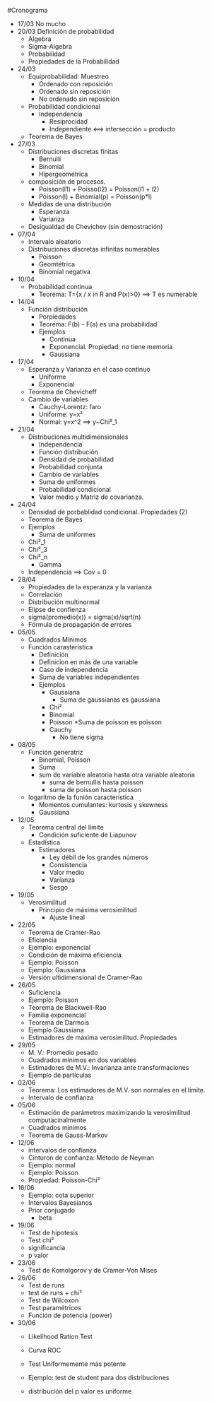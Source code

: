 #Cronograma
* 17/03 No mucho
* 20/03 Definición de probabilidad
    * Algebra
    * Sigma-Algebra
    * Probabilidad
    * Propiedades de la Probabilidad
* 24/03
    * Equiprobabilidad: Muestreo
        * Ordenado con reposición
        * Ordenado sin reposición
        * No ordenado sin reposición
    * Probabilidad condicional
        * Independencia
            * Resiprocidad 
            * Independiente <==> intersección = producto
    * Teorema de Bayes 
* 27/03 
    * Distribuciones discretas finitas
        * Bernulli
        * Binomial
        * Hipergeométrica
    * composición de procesos.
        * Poisson(l1) + Poisso(l2) = Poisson(l1 + l2)
        * Poisson(l) + Binomial(p) = Poisson(p*l)
    * Medidas de una distribución
       * Esperanza
       * Varianza
    * Desigualdad de Chevichev (sin demostración)
* 07/04
    * Intervalo aleatorio
    * Distribuciones discretas infinitas numerables
        * Poisson
        * Geomtétrica
        * Binomial negativa
* 10/04
    * Probabilidad continua
        * Teorema: T={x / x in R and P(x)>0} ==> T es numerable
* 14/04
    * Función distribución
        * Porpiedades
        * Teorema: F(b) - F(a) es una probabilidad
        * Ejemplos
            * Continua
            * Exponencial. Propiedad: no tiene memoria
            * Gaussiana
* 17/04
    * Esperanza y Varianza en el caso continuo
        * Uniforme
        * Exponencial
    * Teorema de Chevicheff
    * Cambio de variables
        * Cauchy-Lorentz: faro
        * Uniforme: y=x²
        * Normal: y=x^2 ==> y~Chi²_1
* 21/04
    * Distribuciones multidimensionales
        * Independencia
        * Función distribución
        * Densidad de probabilidad
        * Probabilidad conjunta
        * Cambio de variables
        * Suma de uniformes
        * Probabilidad condicional
        * Valor medio y Matriz de covarianza.
* 24/04 
    * Densidad de porbablidad condicional. Propiedades (2)
    * Teorema de Bayes
    * Ejemplos
        * Suma de uniformes
    * Chi²_1
    * Chi²_3
    * Chi²_n
        * Gamma
    * Independencia ==> Cov = 0
* 28/04
    * Propiedades de la esperanza y la varianza
    * Correlación
    * Distribución multinormal
    * Elipse de confienza
    * sigma(promedio(x)) = sigma(x)/sqrt(n)
    * Fórmula de propagación de errores
* 05/05 
    * Cuadrados Mínimos
    * Función carasterística
        * Definición
        * Definicion en más de una variable
        * Caso de independencia
        * Suma de variables independientes
        * Ejemplos
            * Gaussiana
                * Suma de gaussianas es gaussiana
            * Chi²
            * Binomial
            * Poisson
                *Suma de poisson es poisson
            * Cauchy 
                * No tiene sigma
* 08/05
    - Función generatriz
        + Binomial, Poisson
        + Suma
        + sum de variable aleatoria hasta otra variable aleatoria 
            * suma de bernullis hasta poisson
            * suma de poisson hasta poisson
    - logaritmo de la funión característica
        + Momentos cumulantes: kurtosis y skewness
        + Gaussiana
* 12/05
    - Teorema central del límite
        + Condición suficiente de Liapunov
    - Estadística
        + Estimadores
            * Ley débil de los grandes números
            * Consistencia
            * Valor medio
            * Varianza
            * Sesgo
* 19/05 
    - Verosimilitud
        + Principio de máxima verosimilitud
            * Ajuste lineal
* 22/05
    - Teorema de Cramer-Rao
    - Eficiencia
    - Ejemplo: exponencial
    - Condición de máxima eficiencia
    - Ejemplo: Poisson
    - Ejemplo: Gaussiana
    - Versión ultidimensional de Cramer-Rao
* 26/05
    - Suficiencia
    - Ejemplo: Poisson
    - Teorema de Blackwell-Rao
    - Familia exponencial
    - Teorema de Darmois
    - Ejemplo Gaussiana
    - Estimadores de máxima verosimilitud. Propiedades
* 29/05 
    - M. V.: Promedio pesado
    - Cuadrados mínimos en dos variables
    - Estimadores de M.V.: Invarianza ante transformaciones
    - Ejemplo de partículas     
* 02/06   
    - Teorema: Los estimadores de M.V. son normales en el límite.
    - Intervalo de confianza
* 05/06
    - Estimación de parámetros maximizando la verosimilitud computacinalmente
    - Cuadrados mínimos
    - Teorema de Gauss-Markov
* 12/06
    - intervalos de confianza
    - Cinturon de confianza: Método de Neyman
    - Ejemplo: normal
    - Ejemplo: Poisson
    - Propiedad: Poisson-Chi²
* 16/06 
    - Ejemplo: cota superior
    - Intervalos Bayesianos
    - Prior conjugado
        + beta
* 19/06
    - Test de hipotesis
    - Test chi²
    - significancia
    - p valor
* 23/06
    - Test de Komolgorov y de Cramer-Von Mises
* 26/06
    - Test de runs
    - test de runs + chi²
    - Test de Wilcoxon
    - Test paramétricos
    - Función de potencia (power)
* 30/06 
    - Likelihood Ration Test
    - Curva ROC
    - Test Uniformemente más potente
    - Ejemplo: test de student para dos distribuciones

    - distribución del p valor es uniforme         




